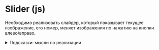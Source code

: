 # Slider (js)

Необходимо реализовать слайдер, который показывает текущее изображение, его номер, меняет изображения по нажатию на кнопки влево/вправо.

<details>
  <summary>Подсказки: мысли по реализации</summary>

- Необходима функция, которая сначала скроет все изображения, а затем отобразит нужное
- При смене изображения, необходимо менять номер текущего изображения
- Необходимо программно определять общее количество изображений
- Понадобятся обработчики событий нажатия на кнопки влево/вправо, которые будут корректно менять изображения по кругу
- Возможно, будет удобно хранить номер текущего изображения в какой-то переменной
</details>
